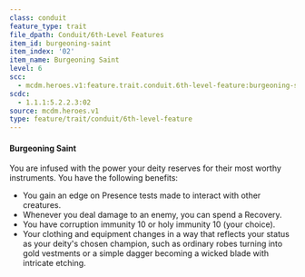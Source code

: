 ```yaml
---
class: conduit
feature_type: trait
file_dpath: Conduit/6th-Level Features
item_id: burgeoning-saint
item_index: '02'
item_name: Burgeoning Saint
level: 6
scc:
  - mcdm.heroes.v1:feature.trait.conduit.6th-level-feature:burgeoning-saint
scdc:
  - 1.1.1:5.2.2.3:02
source: mcdm.heroes.v1
type: feature/trait/conduit/6th-level-feature
---
```


#### Burgeoning Saint

You are infused with the power your deity reserves for their most worthy instruments. You have the following benefits:

- You gain an edge on Presence tests made to interact with other creatures.
- Whenever you deal damage to an enemy, you can spend a Recovery.
- You have corruption immunity 10 or holy immunity 10 (your choice).
- Your clothing and equipment changes in a way that reflects your status as your deity's chosen champion, such as ordinary robes turning into gold vestments or a simple dagger becoming a wicked blade with intricate etching.
